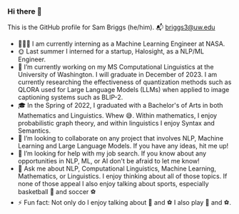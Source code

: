 ### Hi there 👋

This is the GitHub profile for Sam Briggs (he/him). 📬 briggs3@uw.edu

- 🏋🏼‍♂️ I am currently interning as a Machine Learning Engineer at NASA.
- 🌞 Last summer I interned for a startup, Halosight, as a NLP/ML Engineer. 
- 🌱 I’m currently working on my MS Computational Linguistics at the University of Washington. I will graduate in December of 2023. I am currently researching
        the effectiveness of quantization methods such as QLORA used for Large Language Models (LLMs) when applied to image captioning systems such as BLIP-2.
- 🎓 In the Spring of 2022, I graduated with a Bachelor's of Arts in both Mathematics and Linguistics. Whew 😅. Within mathematics, I enjoy probabilistic graph theory, and within                    linguistics I enjoy Syntax and Semantics.
- 👯 I’m looking to collaborate on any project that involves NLP, Machine Learning and Large Language Models. If you have any ideas, hit me up!
- 🤔 I’m looking for help with my job search. If you know about any opportunities in NLP, ML, or AI don't be afraid to let me know!
- 💬 Ask me about NLP, Computational Linguistics, Machine Learning, Mathematics, or Linguistics. I enjoy thinking about all of those topics. If none of those appeal
        I also enjoy talking about sports, especially basketball 🏀 and soccer ⚽️ 
- ⚡ Fun fact: Not only do I enjoy talking about 🏀 and ⚽️ I also play 🏀 and ⚽️.
